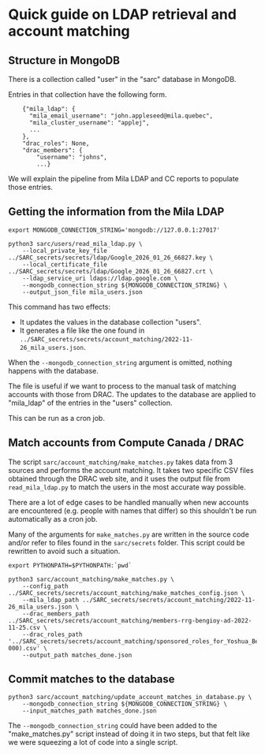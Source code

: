 # Quick guide on LDAP retrieval and account matching

## Structure in MongoDB

There is a collection called "user" in the "sarc" database in MongoDB.

Entries in that collection have the following form.
```
    {"mila_ldap": {
      "mila_email_username": "john.appleseed@mila.quebec",
      "mila_cluster_username": "applej",
      ...
    },
    "drac_roles": None,
    "drac_members": {
        "username": "johns",
        ...}
```

We will explain the pipeline from Mila LDAP and CC reports to populate those entries.

## Getting the information from the Mila LDAP

```
export MONGODB_CONNECTION_STRING='mongodb://127.0.0.1:27017'

python3 sarc/users/read_mila_ldap.py \
    --local_private_key_file ../SARC_secrets/secrets/ldap/Google_2026_01_26_66827.key \
    --local_certificate_file ../SARC_secrets/secrets/ldap/Google_2026_01_26_66827.crt \
    --ldap_service_uri ldaps://ldap.google.com \
    --mongodb_connection_string ${MONGODB_CONNECTION_STRING} \
    --output_json_file mila_users.json
```

This command has two effects:
- It updates the values in the database collection "users".
- It generates a file like the one found in `../SARC_secrets/secrets/account_matching/2022-11-26_mila_users.json`.

When the `--mongodb_connection_string` argument is omitted, nothing happens with the database.

The file is useful if we want to process to the manual task of matching accounts
with those from DRAC. The updates to the database are applied to "mila_ldap" of
the entries in the "users" collection.

This can be run as a cron job.

## Match accounts from Compute Canada / DRAC

The script `sarc/account_matching/make_matches.py` takes data from 3 sources
and performs the account matching. It takes two specific CSV files obtained
through the DRAC web site, and it uses the output file from `read_mila_ldap.py`
to match the users in the most accurate way possible.

There are a lot of edge cases to be handled manually
when new accounts are encountered (e.g. people with names that differ)
so this shouldn't be run automatically as a cron job.

Many of the arguments for `make_matches.py` are written in the source code
and/or refer to files found in the `sarc/secrets` folder.
This script could be rewritten to avoid such a situation.

```
export PYTHONPATH=$PYTHONPATH:`pwd`

python3 sarc/account_matching/make_matches.py \
    --config_path ../SARC_secrets/secrets/account_matching/make_matches_config.json \
    --mila_ldap_path ../SARC_secrets/secrets/account_matching/2022-11-26_mila_users.json \
    --drac_members_path ../SARC_secrets/secrets/account_matching/members-rrg-bengioy-ad-2022-11-25.csv \
    --drac_roles_path '../SARC_secrets/secrets/account_matching/sponsored_roles_for_Yoshua_Bengio_(CCI_jvb-000).csv' \
    --output_path matches_done.json
```

## Commit matches to the database

```
python3 sarc/account_matching/update_account_matches_in_database.py \
    --mongodb_connection_string ${MONGODB_CONNECTION_STRING} \
    --input_matches_path matches_done.json
```

The `--mongodb_connection_string` could have been added to the "make_matches.py"
script instead of doing it in two steps, but that felt like we were squeezing
a lot of code into a single script.
